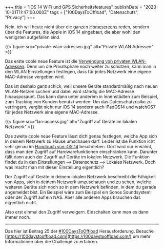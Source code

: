 +++
title = "iOS 14 WiFi und GPS Sicherheitsfeatures"
publishDate = "2020-10-01T11:47:00.000Z"
tags = ["100DaysToOffload", "Datenschutz", "Privacy"]
+++

Nein, ich will heute nicht über die ganzen [Homescreens](https://twitter.com/search?q=%23ios14homescreen) reden, sondern über die Features, die Apple in iOS 14 eingebaut, die aber wohl den wenigsten aufgefallen sind.


<!--more-->

{{< figure src="private-wlan-adressen.jpg" alt="Private WLAN Adressen" >}}

Das erste coole neue Feature ist die [Verwendung von privaten WLAN-Adressen](https://support.apple.com/de-de/HT211227). Denn um die Privatsphäre noch weiter zu schützen, kann man in den WLAN Einstellungen festlegen, dass für jedes Netzwerk eine eigene MAC-Adresse vergeben wird.

Das ist deshalb ganz schick, weil unsere Geräte standardmäßig nach neuen WLAN-Netzen suchen und dabei wird ständig die MAC-Adresse hinausposaunt. Das kann dann unter anderem in Innenstädten zum Beispiel, zum Tracking von Kunden benutzt werden. Um das Datenschutzrisiko zu verringern, vergibt nicht nur iOS 14 sondern auch iPadOS14 und watchOS7 für jedes Netzwerk eine eigene MAC-Adresse.

{{< figure src="lan-access.jpg" alt="Zugriff auf Geräte im lokalen Netzwerk" >}}

Das zweite coole neue Feature lässt dich genau festlegen, welche App sich in deinem Netzwerk zu Hause umschauen darf. Leider ist die Funktion icht sehr genau im [Handbuch von iOS 14](https://support.apple.com/de-de/guide/iphone/iph168c4bbd5/14.0/ios/14.0) beschrieben. Dort wird nur erwähnt, dass man den Zugriff auf Hardwarefunktionen einschränken kann. Darunter fällt dann auch der Zugriff auf Geräte im lokalen Netzwerk. Die Funktion findet du in den Einstellungen –> Datenschutz –> Lokales Netzwerk. Doch was macht man mit dieser Einstellung eigentlich?

Der Zugriff auf Geräte in deinem lokalen Netzwerk beschreibt die Fähigkeit von Apps, sich in deinem Netzwerk umzuschauen und zu sehen, welche weiteren Geräte sich noch so in dem Netzwerk befinden, in dem du gerade angemeldet bist. Ein Beispiel wäre zum Beispiel ein Sonos Soundsystem oder der Zugriff auf ein NAS. Aber alle anderen Apps brauchen das eigentlich nicht.

Also erst einmal den Zugriff verweigern. Einschalten kann man es dann immer noch.

---

Das hier ist Beitrag 25 der [#100DaysToOffload](https://blog.zn80.net/tag:100DaysToOffload) Herausforderung. Besuche [https://100daystooffload.com](https://100daystooffload.com/) um mehr Informationen über die Challenge zu erfahren.
